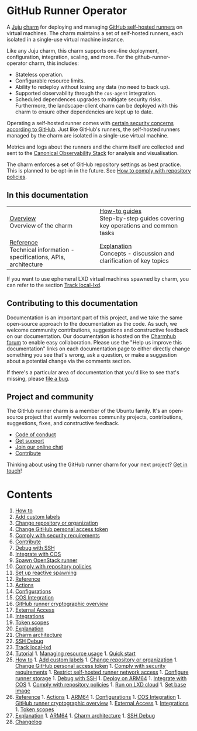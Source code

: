 # GitHub Runner Operator

A [Juju](https://juju.is/) [charm](https://juju.is/docs/olm/charmed-operators) for deploying and managing [GitHub self-hosted runners](https://docs.github.com/en/actions/hosting-your-own-runners/managing-self-hosted-runners/about-self-hosted-runners) on virtual machines. The charm maintains a set of self-hosted runners, each isolated in a single-use virtual machine instance. 

Like any Juju charm, this charm supports one-line deployment, configuration, integration, scaling, and more. 
For the github-runner-operator charm, this includes:
* Stateless operation.
* Configurable resource limits.
* Ability to redeploy without losing any data (no need to back up).
* Supported observability through the `cos-agent` integration.
* Scheduled dependences upgrades to mitigate security risks. Furthermore, the landscape-client charm can be deployed with this charm to ensure other dependencies are kept up to date.

Operating a self-hosted runner comes with [certain security concerns according to GitHub](https://docs.github.com/en/actions/hosting-your-own-runners/managing-self-hosted-runners/about-self-hosted-runners#self-hosted-runner-security).
Just like GitHub's runners, the self-hosted runners managed by the charm are isolated in a single-use virtual machine.

Metrics and logs about the runners and the charm itself are collected and sent to the [Canonical Observability Stack](https://charmhub.io/topics/canonical-observability-stack) for analysis and visualisation.

The charm enforces a set of GitHub repository settings as best practice. This is planned to be opt-in in the future. See [How to comply with repository policies](https://charmhub.io/github-runner/docs/how-to-repo-policy).

## In this documentation

| | |
|--|--|
|  [Overview](https://charmhub.io/github-runner)</br>  Overview of the charm </br> | [How-to guides](https://charmhub.io/github-runner/docs/how-to-openstack-runner) </br> Step-by-step guides covering key operations and common tasks |
| [Reference](https://charmhub.io/github-runner/docs/reference-actions) </br> Technical information - specifications, APIs, architecture | [Explanation](https://charmhub.io/github-runner/docs/explanation-charm-architecture) </br> Concepts - discussion and clarification of key topics  |

If you want to use ephemeral LXD virtual machines spawned by charm, you can refer to the section [Track local-lxd](https://charmhub.io/github-runner/docs/local-lxd).

## Contributing to this documentation

Documentation is an important part of this project, and we take the same open-source approach to the documentation as the code. As such, we welcome community contributions, suggestions and constructive feedback on our documentation. Our documentation is hosted on the [Charmhub forum](https://discourse.charmhub.io/t/github-runner-documentation-overview/7817) to enable easy collaboration. Please use the "Help us improve this documentation" links on each documentation page to either directly change something you see that's wrong, ask a question, or make a suggestion about a potential change via the comments section.

If there's a particular area of documentation that you'd like to see that's missing, please [file a bug](https://github.com/canonical/github-runner-operator/issues).

## Project and community

The GitHub runner charm is a member of the Ubuntu family. It's an open-source project that warmly welcomes community projects, contributions, suggestions, fixes, and constructive feedback.

- [Code of conduct](https://ubuntu.com/community/code-of-conduct)
- [Get support](https://discourse.charmhub.io/)
- [Join our online chat](https://matrix.to/#/#charmhub-charmdev:ubuntu.com)
- [Contribute](Contribute)

Thinking about using the GitHub runner charm for your next project? [Get in touch](https://matrix.to/#/#charmhub-charmdev:ubuntu.com)!

# Contents

1. [How to](how-to)
  1. [Add custom labels](how-to/add-custom-labels.md)
  1. [Change repository or organization](how-to/change-path.md)
  1. [Change GitHub personal access token](how-to/change-token.md)
  1. [Comply with security requirements](how-to/comply-security.md)
  1. [Contribute](how-to/contribute.md)
  1. [Debug with SSH](how-to/debug-with-ssh.md)
  1. [Integrate with COS](how-to/integrate-with-cos.md)
  1. [Spawn OpenStack runner](how-to/openstack-runner.md)
  1. [Comply with repository policies](how-to/repo-policy.md)
  1. [Set up reactive spawning](how-to/reactive.md)
1. [Reference](reference)
  1. [Actions](reference/actions.md)
  1. [Configurations](reference/configurations.md)
  1. [COS Integration](reference/cos.md)
  1. [GitHub runner cryptographic overview](reference/cryptographic-overview.md)
  1. [External Access](reference/external-access.md)
  1. [Integrations](reference/integrations.md)
  1. [Token scopes](reference/token-scopes.md)
1. [Explanation](explanation)
  1. [Charm architecture](explanation/charm-architecture.md)
  1. [SSH Debug](explanation/ssh-debug.md)
1. [Track local-lxd](local-lxd)
  1. [Tutorial](local-lxd/tutorial)
    1. [Managing resource usage](local-lxd/tutorial/managing-resource-usage.md)
    1. [Quick start](local-lxd/tutorial/quick-start.md)
  1. [How to](local-lxd/how-to)
    1. [Add custom labels](local-lxd/how-to/add-custom-labels.md)
    1. [Change repository or organization](local-lxd/how-to/change-path.md)
    1. [Change GitHub personal access token](local-lxd/how-to/change-token.md)
    1. [Comply with security requirements](local-lxd/how-to/comply-security.md)
    1. [Restrict self-hosted runner network access](local-lxd/how-to/configure-denylist.md)
    1. [Configure runner storage](local-lxd/how-to/configure-runner-storage.md)
    1. [Debug with SSH](local-lxd/how-to/debug-with-ssh.md)
    1. [Deploy on ARM64](local-lxd/how-to/deploy-on-arm64.md)
    1. [Integrate with COS](local-lxd/how-to/integrate-with-cos.md)
    1. [Comply with repository policies](local-lxd/how-to/repo-policy.md)
    1. [Run on LXD cloud](local-lxd/how-to/run-on-lxd.md)
    1. [Set base image](local-lxd/how-to/set-base-image.md)
  1. [Reference](local-lxd/reference)
    1. [Actions](local-lxd/reference/actions.md)
    1. [ARM64](local-lxd/reference/arm64.md)
    1. [Configurations](local-lxd/reference/configurations.md)
    1. [COS Integration](local-lxd/reference/cos.md)
    1. [GitHub runner cryptographic overview](local-lxd/reference/cryptographic-overview.md)
    1. [External Access](local-lxd/reference/external-access.md)
    1. [Integrations](local-lxd/reference/integrations.md)
    1. [Token scopes](local-lxd/reference/token-scopes.md)
  1. [Explanation](local-lxd/explanation)
    1. [ARM64](local-lxd/explanation/arm64.md)
    1. [Charm architecture](local-lxd/explanation/charm-architecture.md)
    1. [SSH Debug](local-lxd/explanation/ssh-debug.md)
1. [Changelog](changelog.md)